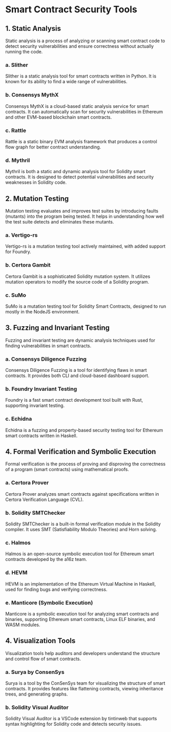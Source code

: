 # Smart Contract Security Tools

## 1. Static Analysis

Static analysis is a process of analyzing or scanning smart contract code to detect security vulnerabilities and ensure correctness without actually running the code.

### a. **Slither**

Slither is a static analysis tool for smart contracts written in Python. It is known for its ability to find a wide range of vulnerabilities.

### b. **Consensys MythX**

Consensys MythX is a cloud-based static analysis service for smart contracts. It can automatically scan for security vulnerabilities in Ethereum and other EVM-based blockchain smart contracts.

### c. **Rattle**

Rattle is a static binary EVM analysis framework that produces a control flow graph for better contract understanding.

### d. **Mythril**

Mythril is both a static and dynamic analysis tool for Solidity smart contracts. It is designed to detect potential vulnerabilities and security weaknesses in Solidity code.

## 2. Mutation Testing

Mutation testing evaluates and improves test suites by introducing faults (mutants) into the program being tested. It helps in understanding how well the test suite detects and eliminates these mutants.

### a. **Vertigo-rs**

Vertigo-rs is a mutation testing tool actively maintained, with added support for Foundry.

### b. **Certora Gambit**

Certora Gambit is a sophisticated Solidity mutation system. It utilizes mutation operators to modify the source code of a Solidity program.

### c. **SuMo**

SuMo is a mutation testing tool for Solidity Smart Contracts, designed to run mostly in the NodeJS environment.

## 3. Fuzzing and Invariant Testing

Fuzzing and invariant testing are dynamic analysis techniques used for finding vulnerabilities in smart contracts.

### a. **Consensys Diligence Fuzzing**

Consensys Diligence Fuzzing is a tool for identifying flaws in smart contracts. It provides both CLI and cloud-based dashboard support.

### b. **Foundry Invariant Testing**

Foundry is a fast smart contract development tool built with Rust, supporting invariant testing.

### c. **Echidna**

Echidna is a fuzzing and property-based security testing tool for Ethereum smart contracts written in Haskell.

## 4. Formal Verification and Symbolic Execution

Formal verification is the process of proving and disproving the correctness of a program (smart contracts) using mathematical proofs.

### a. **Certora Prover**

Certora Prover analyzes smart contracts against specifications written in Certora Verification Language (CVL).

### b. **Solidity SMTChecker**

Solidity SMTChecker is a built-in formal verification module in the Solidity compiler. It uses SMT (Satisfiability Modulo Theories) and Horn solving.

### c. **Halmos**

Halmos is an open-source symbolic execution tool for Ethereum smart contracts developed by the a16z team.

### d. **HEVM**

HEVM is an implementation of the Ethereum Virtual Machine in Haskell, used for finding bugs and verifying correctness.

### e. **Manticore (Symbolic Execution)**

Manticore is a symbolic execution tool for analyzing smart contracts and binaries, supporting Ethereum smart contracts, Linux ELF binaries, and WASM modules.

## 4. Visualization Tools

Visualization tools help auditors and developers understand the structure and control flow of smart contracts.

### a. **Surya by ConsenSys**

Surya is a tool by the ConSenSys team for visualizing the structure of smart contracts. It provides features like flattening contracts, viewing inheritance trees, and generating graphs.

### b. **Solidity Visual Auditor**

Solidity Visual Auditor is a VSCode extension by tintinweb that supports syntax highlighting for Solidity code and detects security issues.
